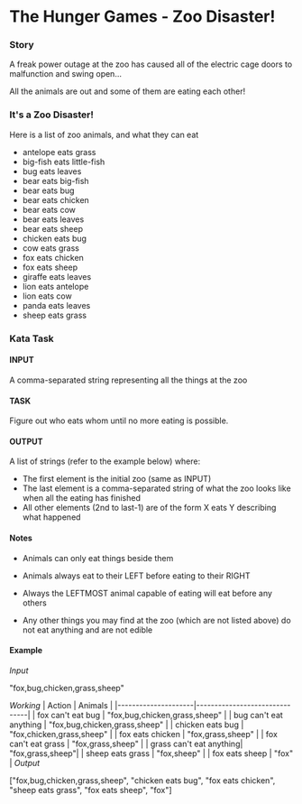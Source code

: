 # The Hunger Games - Zoo Disaster!

### Story
A freak power outage at the zoo has caused all of the electric cage doors to malfunction and swing open...

All the animals are out and some of them are eating each other!

### It's a Zoo Disaster!
Here is a list of zoo animals, and what they can eat

* antelope eats grass
* big-fish eats little-fish
* bug eats leaves
* bear eats big-fish
* bear eats bug
* bear eats chicken
* bear eats cow
* bear eats leaves
* bear eats sheep
* chicken eats bug
* cow eats grass
* fox eats chicken
* fox eats sheep
* giraffe eats leaves
* lion eats antelope
* lion eats cow
* panda eats leaves
* sheep eats grass
### Kata Task

#### INPUT
A comma-separated string representing all the things at the zoo

#### TASK
Figure out who eats whom until no more eating is possible.

#### OUTPUT
A list of strings (refer to the example below) where:

* The first element is the initial zoo (same as INPUT)
* The last element is a comma-separated string of what the zoo looks like when all the eating has finished
* All other elements (2nd to last-1) are of the form X eats Y describing what happened
#### Notes
* Animals can only eat things beside them
* Animals always eat to their LEFT before eating to their RIGHT

* Always the LEFTMOST animal capable of eating will eat before any others

* Any other things you may find at the zoo (which are not listed above) do not eat anything and are not edible

#### Example
*Input*

"fox,bug,chicken,grass,sheep"

*Working*
| Action | Animals |
|---------------------|-------------------------------|
|  fox can't eat bug | "fox,bug,chicken,grass,sheep" |
|  bug can't eat anything | "fox,bug,chicken,grass,sheep" |
| 	chicken eats bug | "fox,chicken,grass,sheep" |
| 	fox eats chicken | "fox,grass,sheep" |
| 	fox can't eat grass | "fox,grass,sheep" |
| 	grass can't eat anything| "fox,grass,sheep"|
| 	sheep eats grass | "fox,sheep" |
| fox eats sheep |	"fox" |
*Output*

["fox,bug,chicken,grass,sheep", "chicken eats bug", "fox eats chicken", "sheep eats grass", "fox eats sheep", "fox"]